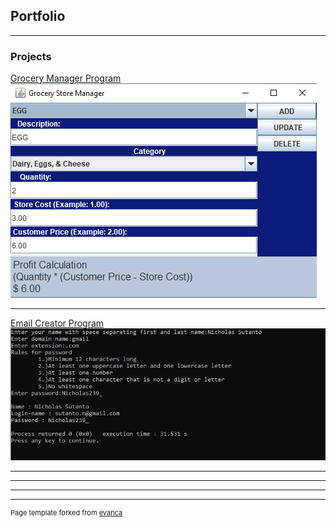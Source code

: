 ## Portfolio

---

### Projects 

[Grocery Manager Program](/sample_page)
<img src="images/GroceryManagerApp.png?raw=true"/>

---
[Email Creator Program](/pdf/sample_presentation.pdf)
<img src="images/Email.png?raw=true"/>

---


---

---




---
<p style="font-size:11px">Page template forked from <a href="https://github.com/evanca/quick-portfolio">evanca</a></p>
<!-- Remove above link if you don't want to attibute -->
